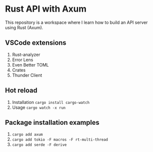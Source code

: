 # Rust API with Axum
This repository is a workspace where I learn how to build an API server using Rust (Axum).

## VSCode extensions
1. Rust-analyzer
2. Error Lens
3. Even Better TOML
4. Crates
5. Thunder Client

## Hot reload
1. Installation
`cargo install cargo-watch`
2. Usage
`cargo watch -x run`

## Package installation examples
1. `cargo add axum`
2. `cargo add tokio -F macros -F rt-multi-thread`
3. `cargo add serde -F derive`